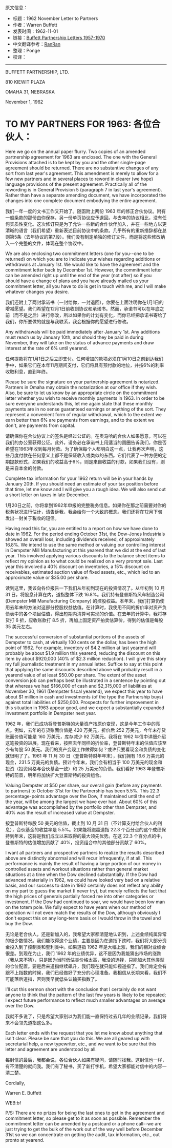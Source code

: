 原文信息：

- 标题：1962 November Letter to Partners
- 作者：Warren Buffett
- 发表时间：1962-11-01
- 链接：[Buffett Partnership Letters 1957-1970](https://theoraclesclassroom.com/wp-content/uploads/2020/05/Buffett-Partnership-Letters-1957-1970-High-Quality.pdf)
- 中文翻译参考：[RanRan](https://xueqiu.com/1173786903/68887992)
- 整理：Ponge
- 校译：

---

BUFFETT PARTNERSHIP, LTD. 

810 KIEWIT PLAZA 

OMAHA 31, NEBRASKA

November 1, 1962

# TO MY PARTNERS FOR 1963: 各位合伙人：  

Here we go on the annual paper flurry. Two copies of an amended partnership agreement for 1963 are enclosed. The one with the General Provisions attached is to be kept by you and the other single-page agreement should be returned. There are no substantive changes of any sort from last year's agreement. This amendment is merely to allow for a few new partners and in several places to reword in clearer (we hope) language provisions of the present agreement. Practically all of the rewording is in General Provision 5 (paragraph 7 in last year's agreement). Rather than have a separate amending document, we have incorporated the changes into one complete document embodying the entire agreement.

我们一年一度的文书工作又开始了。随函附上两份 1963 年的修正合伙协议。附有一般条款的那份由你保存，另一份单页协议应予退回。与去年的协议相比，没有任何实质性变化。这次修订只是为了允许一些新的合作伙伴加入，并在一些地方以更清晰的语言（我们希望）重新表述目前协议中的条款。几乎所有的重新措辞都在总则第5条（去年协议的第7段）。我们没有制定单独的修订文件，而是将这些修改纳入一个完整的文件，体现在整个协议中。

We are also enclosing two commitment letters (one for you--one to be returned) on which you are to indicate your wishes regarding additions or withdrawals at January 1st. We would like to have the agreement and the commitment letter back by December 1st. However, the commitment letter can be amended right up until the end of the year (not after) so if you should have a change of plans and you have already mailed us your commitment letter, all you have to do is get in touch with me, and I will make whatever changes you desire.

我们还附上了两封承诺书（一封给你，一封退回），你要在上面注明你在1月1日的增减愿望。我们希望在12月1日前收到协议和承诺书。然而，承诺书可以在年底之前（而不是之后）进行修改，所以如果你的计划有变化，而你已经把承诺书寄给了我们，你所要做的就是与我联系，我会根据你的愿望进行修改。

Any withdrawals will be paid immediately after January 1st. Any additions must reach us by January 10th, and should they be paid in during November, they will take on the status of advance payments and draw interest at the rate of 6% until yearend.

任何提款将在1月1日之后立即支付。任何增加的款项必须在1月10日之前到达我们手中，如果它们在本年11月期间支付，它们将具有预付款的地位，并按6%的利率收取利息，直到年终。

Please be sure the signature on your partnership agreement is notarized. Partners in Omaha may obtain the notarization at our office if they wish. Also, be sure to let us know by an appropriate circle on the commitment letter whether you wish to receive monthly payments in 1963. In order to be sure everyone understands this, let me again state that these monthly payments are in no sense guaranteed earnings or anything of the sort. They represent a convenient form of regular withdrawal, which to the extent we earn better than 6% are payments from earnings, and to the extent we don't, are payments from capital.

请确保你在合伙协议上的签名是经过公证的。在奥马哈的合伙人如果愿意，可以在我们的办公室获得公证。此外，请务必在承诺书上用适当的圆圈告诉我们，你是否希望在1963年收到每月付款。为了确保每个人都明白这一点，让我再次声明，这些月度付款在任何意义上都不是保证收入或类似的东西。它们代表了一种方便的定期提款形式，如果我们的收益高于6%，则是来自收益的付款，如果我们没有，则是来自本金的付款。

Complete tax information for your 1962 return will be in your hands by January 20th. If you should need an estimate of your tax position before that time, let me know and I will give you a rough idea. We will also send out a short letter on taxes in late December.

1月20日之前，你将拿到1962年申报的完整税务信息。如果你在那之前需要对你的税务状况进行估计，请告诉我，我会给你一个大致的概念。我们还将在12月下旬发出一封关于税收的短信。

Having read this far, you are entitled to a report on how we have done to date in 1962. For the period ending October 31st, the Dow-Jones Industrials showed an overall loss, including dividends received, of approximately 16.8%. We intend to use the same method or valuing our controlling interest in Dempster Mill Manufacturing at this yearend that we did at the end of last year. This involved applying various discounts to the balance sheet items to reflect my opinion as to what could be realized on a very prompt sale. Last year this involved a 40% discount on inventories, a 15% discount on receivables, estimated auction value of fixed assets, etc., which led to an approximate value or $35.00 per share.

读到这里，我该向各位报告一下我们从年初到现在的投资情况了。从年初到 10 月 31 日，将股息计算在内，道指整体下跌 16.8%。我们持有登普斯特风车制造公司 (Dempster Mill Manufacturing Company) 的控股权益。本年末，我们打算仍使用去年末的方法对这部分控股权益估值。在计算时，我使用不同的折价率对资产负债表中的各个项目估值，得出短期内清算可实现的价值。在去年的计算中，我将存货打 6 折，应收账款打 8.5 折，再加上固定资产拍卖估算价，得到的估值是每股 35 美元左右。  

The successful conversion of substantial portions of the assets of Dempster to cash, at virtually 100 cents on the dollar, has been the high point of 1962. For example, inventory of $4.2 million at last yearend will probably be about $1.9 million this yearend, reducing the discount on this item by about $920,000 (40% of $2.3 million reduction). I will give this story my full journalistic treatment in my annual letter. Suffice to say at this point that applying the same discounts described above will probably result in a yearend value of at least $50.00 per share. The extent of the asset conversion job can perhaps best be illustrated in a sentence by pointing out that whereas we had $166,000 of cash and $2,315,000 of liabilities at November 30, 1961 (Dempster fiscal yearend), we expect this year to have about $1 million in cash and investments (of the type the Partnership buys) against total liabilities of $250,000. Prospects for further improvement in this situation in 1963 appear good, and we expect a substantially expanded investment portfolio in Dempster next year.

1962 年，我们已成功将登普斯特的大量资产按原价变现，这是今年工作中的亮点。例如，去年的存货账面价值是 420 万美元，折价后 252 万美元，今年末存货账面价值可能是 160 万美元，库存减少 92 万美元。我将在 1962 年信中详细介绍这笔投资的进展。现在看来，按照去年同样的折价率，登普斯特年末的估值应该至少有每股 50 美元。我们的资产变现工作做得如何？或许只要看现金和负债的变化就很明了了。1961 年 11 月 30 日（登普斯特财年年末），我们拥有 16.6 万美元的现金，231.5 万美元的负债。预计今年末，我们会有相当于 100 万美元的现金和投资（投资风格与合伙基金一致）和 25 万美元的负债。我们看好 1963 年登普斯特的前景，明年将加快扩大登普斯特的投资组合。  

Valuing Dempster at $50 per share, our overall gain (before any payments to partners) to October 31st for the Partnership has been 5.5%. This 22.3 percentage-points advantage over the Dow, if maintained until the end of the year, will be among the largest we have ever had. About 60% of this advantage was accomplished by the portfolio other than Dempster, and 40% was the result of increased value at Dempster.

按登普斯特每股 50 美元的估值，截止到 10 月 31 日（不计算支付给合伙人的利息），合伙基金的收益率是 5.5%。如果能将跑赢道指 22.3 个百分点的这个成绩保持到年末，这将是我们成立以来取得的最大领先优势。在这 22.3 个百分点的中，登普斯特的估值增加贡献了 40%，投资组合中的其他部分贡献了 60%。  

I want all partners and prospective partners to realize the results described above are distinctly abnormal and will recur infrequently, if at all. This performance is mainly the result of having a large portion of our money in controlled assets and workout situations rather than general market situations at a time when the Dow declined substantially. If the Dow had advanced materially in 1962, we could have looked very bad on a relative basis, and our success to date in 1962 certainly does not reflect any ability on my part to guess the market (I never try), but merely reflects the fact that the high prices of generals partially forced me into other categories or investment. If the Dow had continued to soar, we would have been low man on the totem pole. We fully expect to have years when our method of operation will not even match the results of the Dow, although obviously I don't expect this on any long-term basis or I would throw in the towel and buy the Dow.

无论是老合伙人，还是新加入的，我希望大家都清楚地认识到，上述业绩纯属异常的极少数情况。我们能取得这个业绩，主要是因为在道指下跌时，我们将大部分资金投入到了控制类和套利类中。如果道指 1962 年是大幅上涨，我们的相对业绩会很差。到现在为止，我们 1962 年的业绩优异，这不是因为我能猜出市场的涨跌（我从来不猜），只是因为当时低估类价格太高，我没的选择，只能加大其他类型的仓位配置。要是后来道指继续飙升，我们现在就只能仰视道指了。我们肯定会有跟不上指数的时候，我们已经做好了充分的心理准备。我相信从长期来看，我们不可能落后道指，否则我早就低头认输买指数了。 

I’ll cut this sermon short with the conclusion that I certainly do not want anyone to think that the pattern of the last few years is likely to be repeated; I expect future performance to reflect much smaller advantages on average over the Dow.

我就不多说了，只是希望大家别以为我们能一直保持过去几年的业绩记录，我们将来不会领先道指这么多。

Each letter ends with the request that you let me know about anything that isn't clear. Please be sure that you do this. We are all geared up with secretarial help, a new typewriter, etc., and we want to be sure that this letter and agreement are understood by all.

每封信的最后，我都会说，各位合伙人如果有疑问，请随时找我。这封信也一样，有不清楚的就问我。我们有了秘书，买了新打字机，希望大家都能对信中的内容一清二楚。  

Cordially,

Warren E. Buffett

WEB:bf

P/S: There are no prizes for being the last ones to get in the agreement and commitment letter, so please get to it as soon as possible. Remember the commitment letter can be amended by a postcard or a phone call--we are just trying to get the bulk of the work out of the way well before December 31st so we can concentrate on getting the audit, tax information, etc., out pronto at yearend.